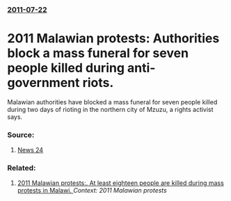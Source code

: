 ### [2011-07-22](/news/2011/07/22/index.md)

# 2011 Malawian protests: Authorities block a mass funeral for seven people killed during anti-government riots. 

Malawian authorities have blocked a mass funeral for seven people killed during two days of rioting in the northern city of Mzuzu, a rights activist says. 


### Source:

1. [News 24](http://www.news24.com/Africa/News/Malawi-blocks-mass-funeral-for-riot-victims-20110722-2)

### Related:

1. [2011 Malawian protests:. At least eighteen people are killed during mass protests in Malawi. ](/news/2011/07/21/2011-malawian-protests-at-least-eighteen-people-are-killed-during-mass-protests-in-malawi.md) _Context: 2011 Malawian protests_
